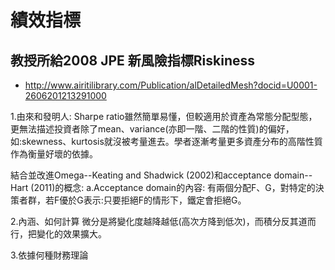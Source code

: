 # 績效指標

## 教授所給2008 JPE 新風險指標Riskiness
* http://www.airitilibrary.com/Publication/alDetailedMesh?docid=U0001-2606201213291000

1.由來和發明人:
Sharpe ratio雖然簡單易懂，但較適用於資產為常態分配型態，更無法描述投資者除了mean、variance(亦即一階、二階的性質)的偏好，如:skewness、kurtosis就沒被考量進去。學者逐漸考量更多資產分布的高階性質作為衡量好壞的依據。

結合並改進Omega--Keating and Shadwick (2002)和acceptance domain--Hart (2011)的概念:
a.Acceptance domain的內容:
有兩個分配F、G，對特定的決策者群，若F優於G表示:只要拒絕F的情形下，鐵定會拒絕G。


2.內涵、如何計算
微分是將變化度越降越低(高次方降到低次)，而積分反其道而行，把變化的效果擴大。

3.依據何種財務理論
